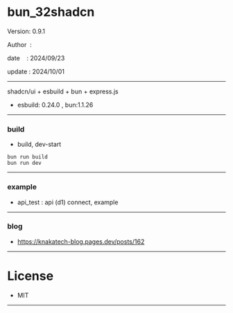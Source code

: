 ﻿# bun_32shadcn

 Version: 0.9.1

 Author  :

 date    : 2024/09/23 

 update : 2024/10/01  

***

shadcn/ui + esbuild + bun + express.js

* esbuild: 0.24.0 , bun:1.1.26

***
### build

* build, dev-start

```
bun run build
bun run dev
```

***
### example

* api_test : api (d1) connect,  example

***
### blog

* https://knakatech-blog.pages.dev/posts/162

***
# License

* MIT

***

